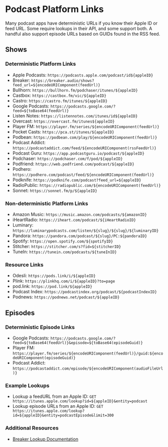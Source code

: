 # Podcast Platform Links
Many podcast apps have deterministic URLs if you know their Apple ID or feed URL. Some require lookups in their API, and some support both. A handful also support episode URLs based on GUIDs found in the RSS feed.

## Shows

### Deterministic Platform Links
* Apple Podcasts: `https://podcasts.apple.com/podcast/id${appleID}`
* Breaker: `https://breaker.audio/shows?feed_url=${encodeURIComponent(feedUrl)}`
* Bullhorn: `https://bullhorn.fm/podchaser/itunes/${appleID}`
* Castbox: `https://castbox.fm/vic/${appleID}`
* Castro: `https://castro.fm/itunes/${appleID}`
* Google Podcasts: `https://podcasts.google.com/?feed=${toBase64(feedUrl)}`
* Listen Notes: `https://listennotes.com/itunes/id${appleID}`
* Overcast: `https://overcast.fm/itunes${appleID}`
* Player FM: `https://player.fm/series/${encodeURIComponent(feedUrl)}`
* Pocket Casts: `https://pca.st/itunes/${appleID}`
* Podbean: `https://podbean.com/play/${encodeURIComponent(feedUrl)}`
* Podcast Addict: `https://podcastaddict.com/feed/${encodeURIComponent(rssFeedUrl)}`
* Podcast Guru: `https://app.podcastguru.io/podcast/${appleID}`
* Podchaser: `https://podchaser.com/f/pod/${appleID}`
* Podfriend: `https://web.podfriend.com/podcast/${appleID}`
* Podhero: `https://podhero.com/podcast/feed/${encodeURIComponent(feedUrl)}`
* Podknife: `https://podknife.com/podcast?feed_url=${appleID}`
* RadioPublic: `https://radiopublic.com/${encodeURIComponent(feedUrl)}`
* Sonnet: `https://sonnet.fm/p/${appleID}`

### Non-deterministic Platform Links
* Amazon Music: `https://music.amazon.com/podcasts/${amazonID}`
* iHeartRadio: `https://iheart.com/podcast/${iHeartRadioID}`
* Luminary: `https://luminarypodcasts.com/listen/${slug}/${slug}/${luminaryID}`
* Pandora: `https://pandora.com/podcast/${slug}/PC:${pandoraID}`
* Spotify: `https://open.spotify.com/${spotifyID}`
* Stitcher: `https://stitcher.com/s?fid=${stitcherID}`
* TuneIn: `https://tunein.com/podcasts/${tuneInID}`

### Resource Links
* Odesli: `https://pods.link/i/${appleID}`
* Plink: `https://plinkhq.com/i/${appleID}?to=page`
* pod.link: `https://pod.link/${appleID}`
* Podcast Index: `https://podcastindex.org/podcast/${podcastIndexID}`
* Podnews: `https://podnews.net/podcast/${appleID}`

## Episodes

### Deterministic Episode Links
* Google Podcasts: `https://podcasts.google.com/?feed=${toBase64(feedUrl)}&episode=${toBase64(episodeGuid)}`
* Player FM: `https://player.fm/series/${encodeURIComponent(feedUrl)}/guid:${encodeURIComponent(episodeGuid)}`
* Podcast Addict: `https://podcastaddict.com/episode/${encodeURIComponent(audioFileUrl)}`

### Example Lookups
* Lookup a feedURL from an Apple ID: `GET https://itunes.apple.com/lookup?id=${appleID}&entity=podcast`
* Lookup episode URLs from an Apple ID: `GET https://itunes.apple.com/lookup?id=${appleID}&entity=podcastEpisode&limit=300`

### Additional Resources
* [Breaker Lookup Documentation](https://blog.breaker.audio/how-to-add-a-podcast-to-breaker-68677e12c0c3#4d0f)